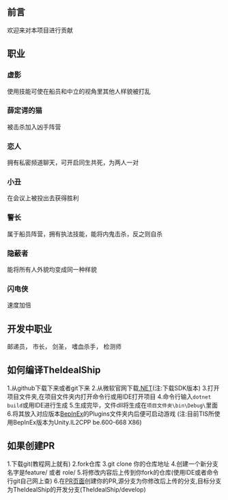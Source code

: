 ## 前言
欢迎来对本项目进行贡献
## 职业
### 虚影
使用技能可使在船员和中立的视角里其他人样貌被打乱

### 薛定谔的猫
被击杀加入凶手阵营

### 恋人
拥有私密频道聊天，可开启同生共死，为两人一对

### 小丑
在会议上被投出去获得胜利

### 警长
属于船员阵营，拥有执法技能，能将内鬼击杀，反之则自杀

### 隐蔽者
能将所有人外貌均变成同一种样貌

### 闪电侠
速度加倍

## 开发中职业
邮递员，
市长，
剑圣，
嗜血杀手，
检测师

## 如何编译TheIdealShip
1.从github下载下来或者git下来
2.从微软官网下载[.NET](https://dotnet.microsoft.com/zh-cn/download)(注:下载SDK版本)
3.打开项目文件夹,在项目文件夹内打开命令行或用IDE打开项目
4.命令行输入`dotnet build`或用IDE进行生成
5.生成完毕，文件dll将生成在`项目文件夹\bin\Debug\`里面
6.将其放入对应版本[BepInEx](http://bepinex.dev)的Plugins文件夹内后便可启动游戏
(注:目前TIS所使用BepInEx版本为Unity.IL2CPP be.600-668 X86)

## 如果创建PR
1.下载git(教程网上就有)
2.fork仓库
3.git clone 你的仓库地址
4.创建一个新分支名字是feature/ 或者 role/
5.将修改内容后上传到你fork的仓库(使用IDE或者命令行git自己网上查)
6.在[PR页面](https://github.com/TheIdealShipAU/TheIdealShip/pulls)创建你的PR,源分支为你修改后上传的分支,目标分支为TheIdealShip的开发分支(TheIdealShip/develop)
